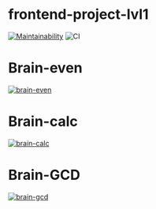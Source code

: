 # frontend-project-lvl1

[![Maintainability](https://api.codeclimate.com/v1/badges/ee6031cc3d97053e9573/maintainability)](https://codeclimate.com/github/KalyakinAG/frontend-project-lvl1/maintainability)
![CI](https://github.com/kalyakinag/frontend-project-lvl1/workflows/CI/badge.svg)
# Brain-even
[![brain-even](https://asciinema.org/a/352339.svg)](https://asciinema.org/a/352339)
# Brain-calc
[![brain-calc](https://asciinema.org/a/354655.svg)](https://asciinema.org/a/354655)
# Brain-GCD
[![brain-gcd](https://asciinema.org/a/354997.svg)](https://asciinema.org/a/354997)
